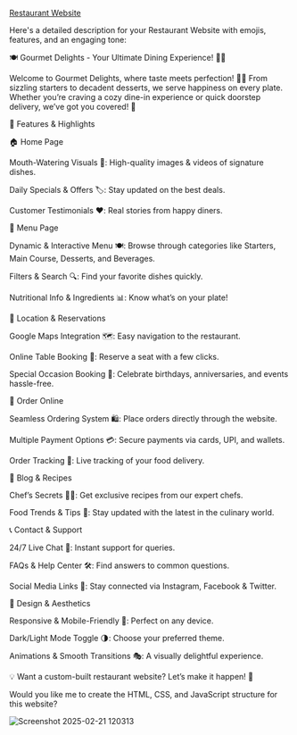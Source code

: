 [Restaurant Website](https://pruthviraj85.github.io/Restaurant-Website/)

Here's a detailed description for your Restaurant Website with emojis, features, and an engaging tone:

🍽️ Gourmet Delights - Your Ultimate Dining Experience! 🍷✨

Welcome to Gourmet Delights, where taste meets perfection! 🍝🍕 From sizzling starters to decadent desserts, we serve happiness on every plate. Whether you’re craving a cozy dine-in experience or quick doorstep delivery, we’ve got you covered! 🚀

🌟 Features & Highlights

🏠 Home Page

Mouth-Watering Visuals 🎥: High-quality images & videos of signature dishes.

Daily Specials & Offers 🏷️: Stay updated on the best deals.

Customer Testimonials ❤️: Real stories from happy diners.

📖 Menu Page

Dynamic & Interactive Menu 🍽️: Browse through categories like Starters, Main Course, Desserts, and Beverages.

Filters & Search 🔍: Find your favorite dishes quickly.

Nutritional Info & Ingredients 📊: Know what’s on your plate!

📍 Location & Reservations

Google Maps Integration 🗺️: Easy navigation to the restaurant.

Online Table Booking 📅: Reserve a seat with a few clicks.

Special Occasion Booking 🎉: Celebrate birthdays, anniversaries, and events hassle-free.

🛒 Order Online

Seamless Ordering System 🛍️: Place orders directly through the website.

Multiple Payment Options 💳: Secure payments via cards, UPI, and wallets.

Order Tracking 🚴: Live tracking of your food delivery.

📰 Blog & Recipes

Chef’s Secrets 🧑‍🍳: Get exclusive recipes from our expert chefs.

Food Trends & Tips 🍲: Stay updated with the latest in the culinary world.

📞 Contact & Support

24/7 Live Chat 💬: Instant support for queries.

FAQs & Help Center 🛠️: Find answers to common questions.

Social Media Links 📲: Stay connected via Instagram, Facebook & Twitter.

🎨 Design & Aesthetics

Responsive & Mobile-Friendly 📱: Perfect on any device.

Dark/Light Mode Toggle 🌗: Choose your preferred theme.

Animations & Smooth Transitions 🎭: A visually delightful experience.

💡 Want a custom-built restaurant website? Let’s make it happen! 🚀

Would you like me to create the HTML, CSS, and JavaScript structure for this website?

![Screenshot 2025-02-21 120313](https://github.com/user-attachments/assets/bb3e5d54-b823-4538-9410-0fcb66e633e6)
